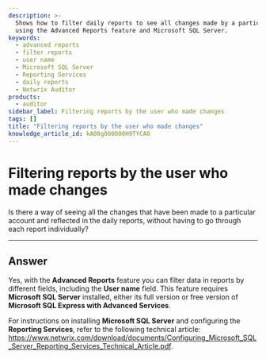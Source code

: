 ```yaml
---
description: >-
  Shows how to filter daily reports to see all changes made by a particular user
  using the Advanced Reports feature and Microsoft SQL Server.
keywords:
  - advanced reports
  - filter reports
  - user name
  - Microsoft SQL Server
  - Reporting Services
  - daily reports
  - Netwrix Auditor
products:
  - auditor
sidebar_label: Filtering reports by the user who made changes
tags: []
title: "Filtering reports by the user who made changes"
knowledge_article_id: kA00g000000H9TYCA0
---
```


# Filtering reports by the user who made changes

Is there a way of seeing all the changes that have been made to a particular account and reflected in the daily reports, without having to go through each report individually?

---

## Answer

Yes, with the **Advanced Reports** feature you can filter data in reports by different fields, including the **User name** field. This feature requires **Microsoft SQL Server** installed, either its full version or free version of **Microsoft SQL Express with Advanced Services**.

For instructions on installing **Microsoft SQL Server** and configuring the **Reporting Services**, refer to the following technical article: https://www.netwrix.com/download/documents/Configuring_Microsoft_SQL_Server_Reporting_Services_Technical_Article.pdf.
